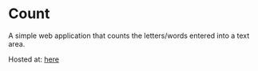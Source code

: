 # Count
A simple web application that counts the letters/words entered into a text area. 

Hosted at: <a href="http://yuumeinon.moe/count.php" target="_blank">here</a>
